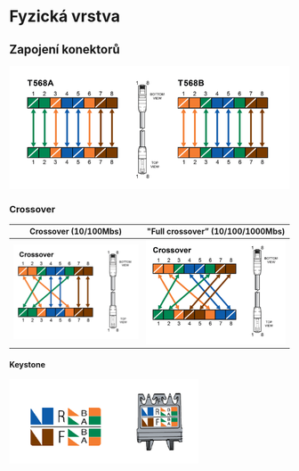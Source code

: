 # Fyzická vrstva

## Zapojení konektorů
![T568](images/T568.png)

### Crossover
Crossover (10/100Mbs) | "Full crossover” (10/100/1000Mbs)
:---: | :---:
![Full crossover](images/crossover.png) | ![Full crossover](images/full-crossover.png)

#### Keystone
![Keystone](images/keystone.png)
